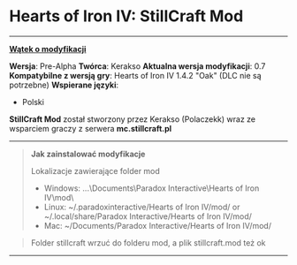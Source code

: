 # Hearts of Iron IV: StillCraft Mod

----------
[**Wątek o modyfikacji**](https://stillcraft.pl/temat/hearts-of-iron-iv-stillcraft-mod.19810/)

**Wersja**: Pre-Alpha
**Twórca**: Kerakso
**Aktualna wersja modyfikacji**: 0.7
**Kompatybilne z wersją gry**: Hearts of Iron IV 1.4.2 "Oak" (DLC nie są potrzebne)
**Wspierane języki**:
- Polski

**StillCraft Mod** został stworzony przez Kerakso (Polaczekk) wraz ze wsparciem graczy z serwera **mc.stillcraft.pl**

----------
> **Jak zainstalować modyfikacje**
>
> Lokalizacje zawierające folder mod
>
> - Windows: ...\Documents\Paradox Interactive\Hearts of Iron IV\mod\
> - Linux: ~/.paradoxinteractive/Hearts of Iron IV/mod/ or ~/.local/share/Paradox Interactive/Hearts of Iron IV/mod/
> - Mac: ~/Documents/Paradox Interactive/Hearts of Iron IV/mod/

> Folder stillcraft wrzuć do folderu mod, a plik stillcraft.mod też ok
----------
